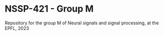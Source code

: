 # NSSP-421 - Group M
Repository for the group M of Neural signals and signal processing, at the EPFL, 2023
